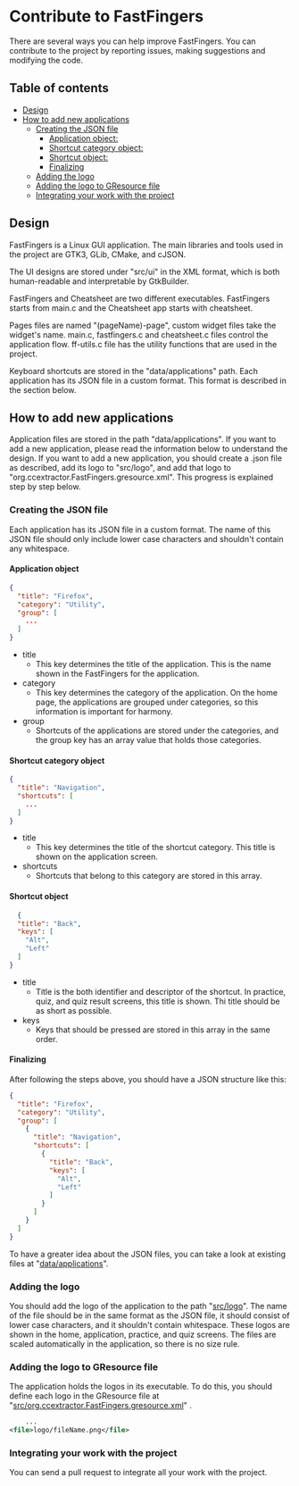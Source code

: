 # Contribute to FastFingers

There are several ways you can help improve FastFingers. You can contribute to the project by reporting issues,
making suggestions and modifying the code.

## Table of contents

* [Design](#design)
* [How to add new applications](#how-to-add-new-applications)
    + [Creating the JSON file](#creating-the-json-file)
        - [Application object:](#application-object-)
        - [Shortcut category object:](#shortcut-category-object-)
        - [Shortcut object:](#shortcut-object-)
        - [Finalizing](#finalizing)
    + [Adding the logo](#adding-the-logo)
    + [Adding the logo to GResource file](#adding-the-logo-to-gresource-file)
    + [Integrating your work with the project](#integrating-your-work-with-the-project)

## Design

FastFingers is a Linux GUI application. The main libraries and tools used in the project are GTK3, GLib, CMake, and cJSON.

The UI designs are stored under "src/ui" in the XML format, which is both human-readable and interpretable by
GtkBuilder.

FastFingers and Cheatsheet are two different executables. FastFingers starts from main.c and the Cheatsheet app starts
with cheatsheet.

Pages files are named "(pageName)-page", custom widget files take the widget's name. main.c, fastfingers.c and
cheatsheet.c files control the application flow. ff-utils.c file has the utility functions that are used in the
project.

Keyboard shortcuts are stored in the "data/applications" path. Each application has its JSON file in a custom
format. This format is described in the section below.

## How to add new applications

Application files are stored in the path "data/applications". If you want to add a new application, please read the
information below to understand the design. If you want to add a new application, you should create a .json file as
described, add its logo to "src/logo", and add that logo to
"org.ccextractor.FastFingers.gresource.xml". This progress is explained step by step below.

### Creating the JSON file

Each application has its JSON file in a custom format. The name of this JSON file should only include lower
case characters and shouldn't contain any whitespace.

#### Application object

```json
{
  "title": "Firefox",
  "category": "Utility",
  "group": [
    ...
  ]
}
```

* title
    * This key determines the title of the application. This is the name shown in the FastFingers for the application.
* category
    * This key determines the category of the application. On the home page, the applications are grouped under categories, so this information is important for harmony.
* group
    * Shortcuts of the applications are stored under the categories, and the group key has an array value that holds those categories.

#### Shortcut category object

```json
{
  "title": "Navigation",
  "shortcuts": [
    ...
  ]
}
```

* title
    * This key determines the title of the shortcut category. This title is shown on the application screen.
* shortcuts
    * Shortcuts that belong to this category are stored in this array.

#### Shortcut object

```json
  {
  "title": "Back",
  "keys": [
    "Alt",
    "Left"
  ]
}
```

* title
    * Title is the both identifier and descriptor of the shortcut. In practice, quiz, and quiz result screens, this title is shown. Thi title should be as short as possible.
* keys
    * Keys that should be pressed are stored in this array in the same order.

#### Finalizing

After following the steps above, you should have a JSON structure like this:

```json
{
  "title": "Firefox",
  "category": "Utility",
  "group": [
    {
      "title": "Navigation",
      "shortcuts": [
        {
          "title": "Back",
          "keys": [
            "Alt",
            "Left"
          ]
        }
      ]
    }
  ]
}
```

To have a greater idea about the JSON files, you can take a look at existing files
at "[data/applications](https://github.com/CCExtractor/fastfingers/tree/main/data/applications)".

### Adding the logo

You should add the logo of the application to the
path "[src/logo](https://github.com/CCExtractor/fastfingers/tree/main/src/logo)". The name of the file should be in the same
format as the JSON file, it should consist of lower case characters, and it shouldn't contain whitespace. These logos
are shown in the home, application, practice, and quiz screens. The files are scaled automatically in the application, so
there is no size rule.

### Adding the logo to GResource file

The application holds the logos in its executable. To do this, you should define each logo in the GResource file
at "[src/org.ccextractor.FastFingers.gresource.xml](https://github.com/CCExtractor/fastfingers/blob/main/src/org.ccextractor.FastFingers.gresource.xml)"
.

```XML
    ...
<file>logo/fileName.png</file>
```

### Integrating your work with the project

You can send a pull request to integrate all your work with the project.
